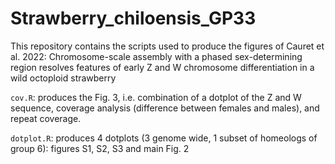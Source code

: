 # Strawberry_chiloensis_GP33

This repository contains the scripts used to produce the figures of Cauret et al. 2022: Chromosome-scale assembly with a phased sex-determining region resolves features of early Z and W chromosome differentiation in a wild octoploid strawberry

`cov.R`: produces the Fig. 3, i.e. combination of a dotplot of the Z and W sequence, coverage analysis (difference between females and males), and repeat coverage.

`dotplot.R`: produces 4 dotplots (3 genome wide, 1 subset of homeologs of group 6): figures S1, S2, S3 and main Fig. 2 